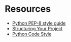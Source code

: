 # Resources

- [Python PEP-8 style guide](https://www.python.org/dev/peps/pep-0008/)
- [Structuring Your Project](https://docs.python-guide.org/writing/structure/)
- [Python Code Style](https://docs.python-guide.org/writing/style/#code-style)
